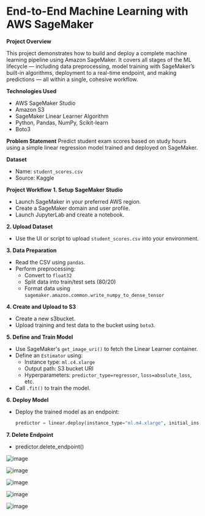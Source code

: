 # End-to-End Machine Learning with AWS SageMaker

**Project Overview**

This project demonstrates how to build and deploy a complete machine learning pipeline using Amazon SageMaker. It covers all stages of the ML lifecycle — including data preprocessing, model training with SageMaker’s built-in algorithms, deployment to a real-time endpoint, and making predictions — all within a single, cohesive workflow.

**Technologies Used**
- AWS SageMaker Studio
- Amazon S3
- SageMaker Linear Learner Algorithm
- Python, Pandas, NumPy, Scikit-learn
- Boto3

**Problem Statement**
Predict student exam scores based on study hours using a simple linear regression model trained and deployed on SageMaker.

**Dataset**
- Name: `student_scores.csv`
- Source: Kaggle

**Project Workflow**
**1. Setup SageMaker Studio**
- Launch SageMaker in your preferred AWS region.
- Create a SageMaker domain and user profile.
- Launch JupyterLab and create a notebook.

**2. Upload Dataset**
- Use the UI or script to upload `student_scores.csv` into your environment.

**3. Data Preparation**
- Read the CSV using `pandas`.
- Perform preprocessing:
  - Convert to `float32`
  - Split data into train/test sets (80/20)
  - Format data using `sagemaker.amazon.common.write_numpy_to_dense_tensor`

**4. Create and Upload to S3**
- Create a new s3bucket.
- Upload training and test data to the bucket using `boto3`.

**5. Define and Train Model**
- Use SageMaker's `get_image_uri()` to fetch the Linear Learner container.
- Define an `Estimator` using:
  - Instance type: `ml.c4.xlarge`
  - Output path: S3 bucket URI
  - Hyperparameters: `predictor_type=regressor`, `loss=absolute_loss`, etc.
- Call `.fit()` to train the model.

**6. Deploy Model**
- Deploy the trained model as an endpoint:
  ```python
  predictor = linear.deploy(instance_type="ml.m4.xlarge", initial_instance_count=1)

**7. Delete Endpoint**
- predictor.delete_endpoint()


![image](https://github.com/user-attachments/assets/d3bd0484-fd8e-4e9f-ac88-b8450ae0329e)

![image](https://github.com/user-attachments/assets/60c3a7f4-c23f-4b73-ad7a-83de92537548)

![image](https://github.com/user-attachments/assets/862b73dd-5e73-406a-9e9b-b0aafb74febb)

![image](https://github.com/user-attachments/assets/b6f811d6-d4e3-42f8-b3ff-090aed726f1d)

![image](https://github.com/user-attachments/assets/aa3e6e71-06f4-4992-bda1-834c84554167)






 

